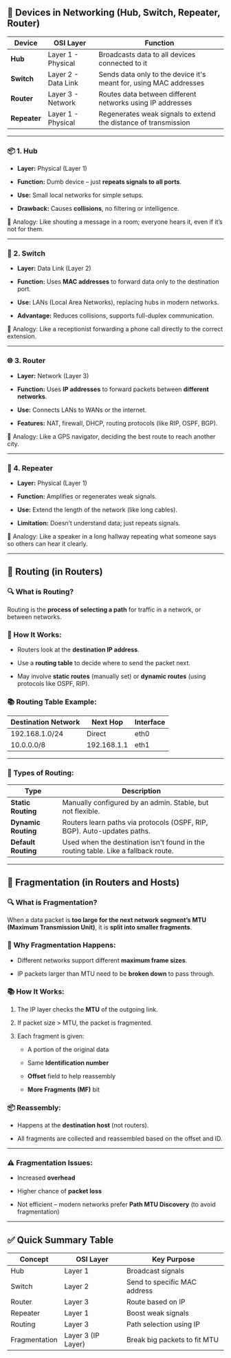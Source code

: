 ## 🧩 Devices in Networking (Hub, Switch, Repeater, Router)

|Device|OSI Layer|Function|
|---|---|---|
|**Hub**|Layer 1 - Physical|Broadcasts data to all devices connected to it|
|**Switch**|Layer 2 - Data Link|Sends data only to the device it's meant for, using MAC addresses|
|**Router**|Layer 3 - Network|Routes data between different networks using IP addresses|
|**Repeater**|Layer 1 - Physical|Regenerates weak signals to extend the distance of transmission|

---

### 📦 1. **Hub**

- **Layer:** Physical (Layer 1)
    
- **Function:** Dumb device – just **repeats signals to all ports**.
    
- **Use:** Small local networks for simple setups.
    
- **Drawback:** Causes **collisions**, no filtering or intelligence.
    

🧠 Analogy: Like shouting a message in a room; everyone hears it, even if it’s not for them.

---

### 🧠 2. **Switch**

- **Layer:** Data Link (Layer 2)
    
- **Function:** Uses **MAC addresses** to forward data only to the destination port.
    
- **Use:** LANs (Local Area Networks), replacing hubs in modern networks.
    
- **Advantage:** Reduces collisions, supports full-duplex communication.
    

🧠 Analogy: Like a receptionist forwarding a phone call directly to the correct extension.

---

### 🌐 3. **Router**

- **Layer:** Network (Layer 3)
    
- **Function:** Uses **IP addresses** to forward packets between **different networks**.
    
- **Use:** Connects LANs to WANs or the internet.
    
- **Features:** NAT, firewall, DHCP, routing protocols (like RIP, OSPF, BGP).
    

🧠 Analogy: Like a GPS navigator, deciding the best route to reach another city.

---

### 🔁 4. **Repeater**

- **Layer:** Physical (Layer 1)
    
- **Function:** Amplifies or regenerates weak signals.
    
- **Use:** Extend the length of the network (like long cables).
    
- **Limitation:** Doesn’t understand data; just repeats signals.
    

🧠 Analogy: Like a speaker in a long hallway repeating what someone says so others can hear it clearly.

---

## 🚦 Routing (in Routers)

### 🔍 What is Routing?

Routing is the **process of selecting a path** for traffic in a network, or between networks.

### 🧠 How It Works:

- Routers look at the **destination IP address**.
    
- Use a **routing table** to decide where to send the packet next.
    
- May involve **static routes** (manually set) or **dynamic routes** (using protocols like OSPF, RIP).
    

### 📚 Routing Table Example:

|Destination Network|Next Hop|Interface|
|---|---|---|
|192.168.1.0/24|Direct|eth0|
|10.0.0.0/8|192.168.1.1|eth1|

---

### 🔄 Types of Routing:

|Type|Description|
|---|---|
|**Static Routing**|Manually configured by an admin. Stable, but not flexible.|
|**Dynamic Routing**|Routers learn paths via protocols (OSPF, RIP, BGP). Auto-updates paths.|
|**Default Routing**|Used when the destination isn't found in the routing table. Like a fallback route.|

---

## 🧩 Fragmentation (in Routers and Hosts)

### 🔍 What is Fragmentation?

When a data packet is **too large for the next network segment’s MTU (Maximum Transmission Unit)**, it is **split into smaller fragments**.

### 🔧 Why Fragmentation Happens:

- Different networks support different **maximum frame sizes**.
    
- IP packets larger than MTU need to be **broken down** to pass through.
    

### 📚 How It Works:

1. The IP layer checks the **MTU** of the outgoing link.
    
2. If packet size > MTU, the packet is fragmented.
    
3. Each fragment is given:
    
    - A portion of the original data
        
    - Same **Identification number**
        
    - **Offset** field to help reassembly
        
    - **More Fragments (MF)** bit
        

### 📦 Reassembly:

- Happens at the **destination host** (not routers).
    
- All fragments are collected and reassembled based on the offset and ID.
    

---

### ⚠️ Fragmentation Issues:

- Increased **overhead**
    
- Higher chance of **packet loss**
    
- Not efficient – modern networks prefer **Path MTU Discovery** (to avoid fragmentation)
    

---

## ✅ Quick Summary Table

| Concept       | OSI Layer          | Key Purpose                  |
| ------------- | ------------------ | ---------------------------- |
| Hub           | Layer 1            | Broadcast signals            |
| Switch        | Layer 2            | Send to specific MAC address |
| Router        | Layer 3            | Route based on IP            |
| Repeater      | Layer 1            | Boost weak signals           |
| Routing       | Layer 3            | Path selection using IP      |
| Fragmentation | Layer 3 (IP Layer) | Break big packets to fit MTU |